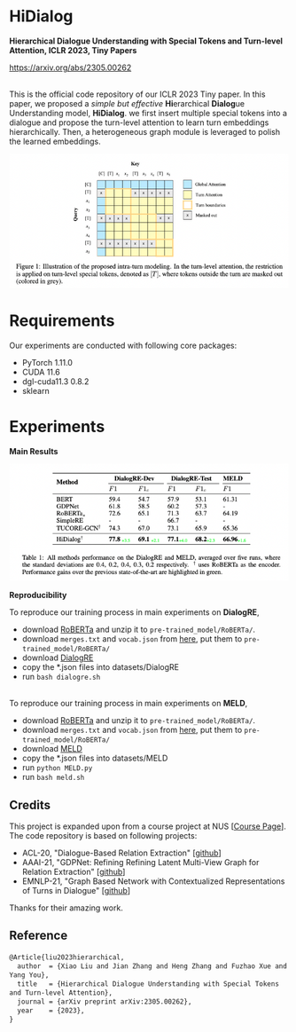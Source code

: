 # HiDialog 
**Hierarchical Dialogue Understanding with Special Tokens and Turn-level Attention, ICLR 2023, Tiny Papers**

https://arxiv.org/abs/2305.00262

\
This is the official code repository of our ICLR 2023 Tiny paper. In this paper, we proposed a *simple but effective* **Hi**erarchical **Dialog**ue Understanding model, **HiDialog**. we first insert multiple special tokens into a dialogue and propose the turn-level attention to learn turn embeddings hierarchically. Then, a heterogeneous graph module is leveraged to polish the learned embeddings. 

![](figures/HiD.png)

# Requirements
Our experiments are conducted with following core packages:
- PyTorch 1.11.0
- CUDA 11.6
- dgl-cuda11.3 0.8.2    
- sklearn


# Experiments
**Main Results**

![](figures/main_results.png)

**Reproducibility**

To reproduce our training process in main experiments on **DialogRE**, 
- download [RoBERTa](https://github.com/pytorch/fairseq/tree/main/examples/roberta) and unzip it to ```pre-trained_model/RoBERTa/```.
- download ```merges.txt``` and ```vocab.json``` from [here](https://huggingface.co/roberta-large/tree/main), put them to ```pre-trained_model/RoBERTa/```
- download [DialogRE](https://github.com/nlpdata/dialogre) 
- copy the *.json files into datasets/DialogRE
- run ```bash dialogre.sh``` 

\
To reproduce our training process in main experiments on **MELD**, 
- download [RoBERTa](https://github.com/pytorch/fairseq/tree/main/examples/roberta) and unzip it to ```pre-trained_model/RoBERTa/```.
- download ```merges.txt``` and ```vocab.json``` from [here](https://huggingface.co/roberta-large/tree/main), put them to ```pre-trained_model/RoBERTa/```
- download [MELD](https://github.com/declare-lab/MELD)
- copy the *.json files into datasets/MELD 
- run ```python MELD.py```
- run ```bash meld.sh```

## Credits
This project is expanded upon from a course project at NUS [[Course Page](https://knmnyn.github.io/cs4248-2120/)].
The code repository is based on following projects:
- ACL-20, "Dialogue-Based Relation Extraction" [[github](https://github.com/nlpdata/dialogre)]
- AAAI-21, "GDPNet: Refining Refining Latent Multi-View Graph for Relation Extraction" [[github](https://github.com/XueFuzhao/GDPNet)]
- EMNLP-21, "Graph Based Network with Contextualized Representations of Turns in Dialogue" [[github](https://github.com/BlackNoodle/TUCORE-GCN)]

Thanks for their amazing work.

## Reference 
```
@Article{liu2023hierarchical,
  author  = {Xiao Liu and Jian Zhang and Heng Zhang and Fuzhao Xue and Yang You},
  title   = {Hierarchical Dialogue Understanding with Special Tokens and Turn-level Attention},
  journal = {arXiv preprint arXiv:2305.00262},
  year    = {2023},
}
```
